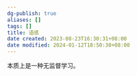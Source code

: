 ```yaml
---
dg-publish: true
aliases: []
tags: []
title: 语感
date created: 2023-08-23T16:30:31+08:00
date modified: 2024-01-12T18:50:30+08:00
---
```

本质上是一种无监督学习。